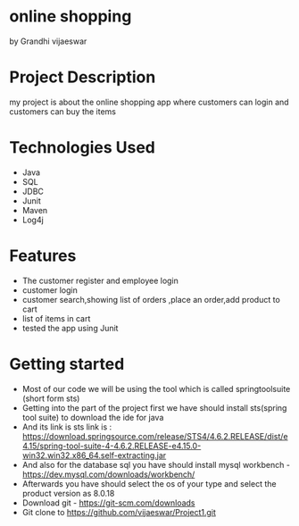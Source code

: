 # online shopping

by Grandhi vijaeswar

# Project Description

my project is about the online shopping app where customers can login and customers can buy the items

# Technologies Used
  
  * Java
  * SQL
  * JDBC
  * Junit
  * Maven
  * Log4j

# Features 

  * The customer register and employee login
  * customer login
  * customer search,showing list of orders ,place an order,add product to cart
  * list of items in cart
  * tested the app using Junit

# Getting started
  * Most of our code we will be using the tool which is called springtoolsuite (short form sts)
  * Getting into the part of the project first we have should install sts(spring tool suite) to download the ide for java
  * And its link is sts link is : https://download.springsource.com/release/STS4/4.6.2.RELEASE/dist/e4.15/spring-tool-suite-4-4.6.2.RELEASE-e4.15.0-win32.win32.x86_64.self-extracting.jar
  * And also for the database sql you have should install mysql workbench - https://dev.mysql.com/downloads/workbench/
  * Afterwards you have should select the os of your type and select the product version as 8.0.18
  * Download git - https://git-scm.com/downloads
  * Git clone to https://github.com/vijaeswar/Project1.git
 
 

